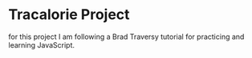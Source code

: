 # Tracalorie Project

for this project I am following a Brad Traversy tutorial for practicing and learning JavaScript. 